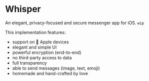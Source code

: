 # Whisper
An elegant, privacy-focused and secure messenger app for iOS. `wip`

This implementation features:

- support on  Apple devices
- elegant and simple UI
- powerful encryption (end-to-end)
- no third-party access to data
- full transparency
- able to send messages (image, text, emoji)
- homemade and hand-crafted by love
